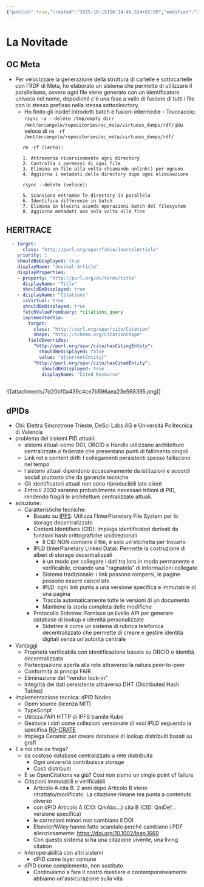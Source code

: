 ```yaml
---
{"publish":true,"created":"2025-10-15T16:14:46.524+02:00","modified":"2025-09-23T12:00:00.000+02:00","cssclasses":""}
---
```



# La Novitade

## OC Meta

- Per velocizzare la generazione della struttura di cartelle e sottocartelle con l'RDF di Meta, ho elaborato un sistema che permette di utilizzare il parallelismo, ovvero ogni file viene generato con un identificatore univoco nel nome, dopodiché c'è una fase a valle di fusione di tutti i file con lo stesso prefisso nella stessa sottodirectory.
	- Ho finito gli inode! Introdotti batch e fusioni intermedie
			- Truccaccio: `rsync -a --delete /tmp/empty_dir/ /mnt/arcangelo/repositories/oc_meta/virtuoso_dumps/rdf/` piu veloce di `rm -rf /mnt/arcangelo/repositories/oc_meta/virtuoso_dumps/rdf/`
			  
```
	  rm -rf (lento):

	  1. Attraversa ricorsivamente ogni directory
	  2. Controlla i permessi di ogni file
	  3. Elimina un file alla volta chiamando unlink() per ognuno
	  4. Aggiorna i metadati della directory dopo ogni eliminazione
	
	  rsync --delete (veloce):
	
	  5. Scansiona entrambe le directory in parallelo
	  6. Identifica differenze in batch
	  7. Elimina in blocchi usando operazioni batch del filesystem
	  8. Aggiorna metadati una sola volta alla fine
```

## HERITRACE

```yaml
  - target:
      class: "http://purl.org/spar/fabio/JournalArticle"
    priority: 1
    shouldBeDisplayed: true
    displayName: "Journal Article"
    displayProperties:
	- property: "http://purl.org/dc/terms/title"
	  displayName: "Title"
      shouldBeDisplayed: true
	- displayName: "Citations"
	  isVirtual: true
	  shouldBeDisplayed: true
	  fetchValueFromQuery: *citations_query
	  implementedVia:
	    target:
	      class: "http://purl.org/spar/cito/Citation"
		  shape: "http://schema.org/CitationShape"
	    fieldOverrides:
	      "http://purl.org/spar/cito/hasCitingEntity":
	        shouldBeDisplayed: false
	    	value: "${currentEntity}"
	      "http://purl.org/spar/cito/hasCitedEntity":
		  	 shouldBeDisplayed: true
	         displayName: "Cited Resource"
	
```

![[attachments/7d20bf0a439c4ce7b596aea23e568395.png]]

## dPIDs

- Chi: Elettra Sincrotrone Trieste, DeSci Labs AG e Università Politecnica di Valencia
- problema dei sistemi PID attuali:
	-  sistemi attuali come DOI, ORCID e Handle utilizzano architetture centralizzate o federate che presentano punti di fallimento singoli
	-  Link rot e content drift: I collegamenti persistenti spesso falliscono nel tempo
	- I sistemi attuali dipendono eccessivamente da istituzioni e accordi sociali piuttosto che da garanzie tecniche
	- Gli identificatori attuali non sono riproducibili lato client
	- Entro il 2030 saranno probabilmente necessari trilioni di PID, rendendo fragili le architetture centralizzate attuali.
- soluzione:
	- Caratteristiche tecniche:
		- Basato su [IPFS](https://ipfs.tech/): Utilizza l'InterPlanetary File System per lo storage decentralizzato
		- Content Identifiers (CID): Impiega identificatori derivati da funzioni hash crittografiche unidirezionali
			- Il CID NON contiene il file, è solo un'etichetta per trovarlo
		- IPLD (InterPlanetary Linked Data): Permette la costruzione di alberi di storage decentralizzati
			- è un modo per collegare i dati tra loro in modo permanente e verificabile, creando una "ragnatela" di informazioni collegate
			- Sistema tradizionale: i link possono rompersi, le pagine possono essere cancellate
			- IPLD: ogni link punta a una versione specifica e immutabile di una pagina
			- Traccia automaticamente tutte le versioni di un documento
			- Mantiene la storia completa delle modifiche
		- Protocollo Sidetree: Fornisce un livello API per generare database di lookup e identità personalizzate
			- Sidetree è come un sistema di rubrica telefonica decentralizzato che permette di creare e gestire identità digitali senza un'autorità centrale
- Vantaggi
	- Proprietà verificabile con identificazione basata su ORCID o identità decentralizzata 
	- Partecipazione aperta alla rete attraverso la natura peer-to-peer
	- Conformità ai principi FAIR
	- Eliminazione del "vendor lock-in"
	- Integrità dei dati persistente attraverso DHT (Distributed Hash Tables)
- Implementazione tecnica: dPID Nodes
	- Open source (licenza MIT)
	- TypeScript
	- Utilizza l'API HTTP di IPFS tramite Kubo
	- Gestisce i dati come collezioni versionate di voci IPLD seguendo la specifica [RO-CRATE](https://www.researchobject.org/ro-crate/)
	- Impiega Ceramic per creare database di lookup distribuiti basati su grafi
- E a noi che ce frega?
	- da costoso database centralizzato a rete distribuita
		- Ogni università contribuisce storage
		- Costi distribuiti
	- E se OpenCitations va giù? Così non siamo un single point of failure
	- Citazioni immutabili e verificabili
		- Articolo A cita B. 2 anni dopo Articolo B viene ritrattato/modificato. La citazione rimane ma punta a contenuto diverso
		- con dPID Articolo A (CID: QmAbc...) cita B (CID: QmDef... versione specifica)
		- le correzioni minori non cambiano il DOI
		- Elsevier/Wiley hanno fatto scandalo perché cambiano i PDF silenziosamente: https://doi.org/10.1002/leap.1660
		- Con questo sistema si ha una citazione vivente, una living citation
	- Interoperabilità con altri sistemi
		- dPID come layer comune
	- dPID come complemento, non sostituto
		- Continuiamo a fare il nostro mestiere e contemporaneamente abbiamo un'assicurazione sulla vita